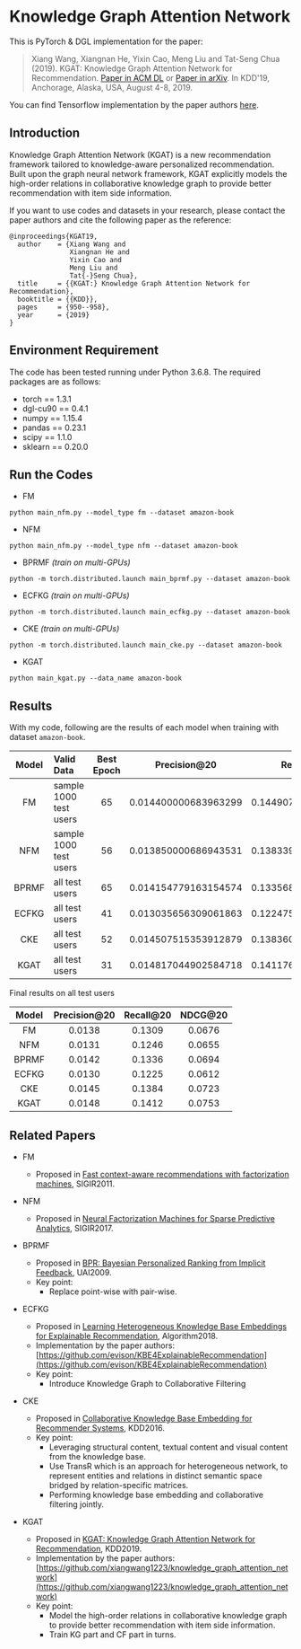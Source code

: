 # Knowledge Graph Attention Network
This is PyTorch & DGL implementation for the paper:
>Xiang Wang, Xiangnan He, Yixin Cao, Meng Liu and Tat-Seng Chua (2019). KGAT: Knowledge Graph Attention Network for Recommendation. [Paper in ACM DL](https://dl.acm.org/authorize.cfm?key=N688414) or [Paper in arXiv](https://arxiv.org/abs/1905.07854). In KDD'19, Anchorage, Alaska, USA, August 4-8, 2019.

You can find Tensorflow implementation by the paper authors [here](https://github.com/xiangwang1223/knowledge_graph_attention_network).

## Introduction
Knowledge Graph Attention Network (KGAT) is a new recommendation framework tailored to knowledge-aware personalized recommendation. Built upon the graph neural network framework, KGAT explicitly models the high-order relations in collaborative knowledge graph to provide better recommendation with item side information.

If you want to use codes and datasets in your research, please contact the paper authors and cite the following paper as the reference:
```
@inproceedings{KGAT19,
  author    = {Xiang Wang and
               Xiangnan He and
               Yixin Cao and
               Meng Liu and
               Tat{-}Seng Chua},
  title     = {{KGAT:} Knowledge Graph Attention Network for Recommendation},
  booktitle = {{KDD}},
  pages     = {950--958},
  year      = {2019}
}
```

## Environment Requirement
The code has been tested running under Python 3.6.8. The required packages are as follows:
* torch == 1.3.1
* dgl-cu90 == 0.4.1
* numpy == 1.15.4
* pandas == 0.23.1
* scipy == 1.1.0
* sklearn == 0.20.0

## Run the Codes
* FM
```
python main_nfm.py --model_type fm --dataset amazon-book
```
* NFM
```
python main_nfm.py --model_type nfm --dataset amazon-book
```
* BPRMF *(train on multi-GPUs)*
```
python -m torch.distributed.launch main_bprmf.py --dataset amazon-book
```
* ECFKG *(train on multi-GPUs)*
```
python -m torch.distributed.launch main_ecfkg.py --dataset amazon-book
```
* CKE *(train on multi-GPUs)*
```
python -m torch.distributed.launch main_cke.py --dataset amazon-book
```
* KGAT
```
python main_kgat.py --data_name amazon-book
```

## Results
With my code, following are the results of each model when training with dataset `amazon-book`.

| Model | Valid Data             | Best Epoch | Precision@20         | Recall@20           | NDCG@20             |
| :---: | :---                   | :---:      | :---:                | :---:               | :---:               |
| FM    | sample 1000 test users | 65         | 0.014400000683963299 | 0.14490722119808197 | 0.07221827559341328 |
| NFM   | sample 1000 test users | 56         | 0.013850000686943531 | 0.13833996653556824 | 0.0724611583347469  |
| BPRMF | all test users         | 65         | 0.014154779163154574 | 0.13356850621872207 | 0.06943918307731874 |
| ECFKG | all test users         | 41         | 0.013035656309061863 | 0.12247500353257905 | 0.06115661206228789 |
| CKE   | all test users         | 52         | 0.014507515353912879 | 0.13836056015380443 | 0.07225836488142431 |
| KGAT  | all test users         | 31         | 0.014817044902584718 | 0.14117674635791852 | 0.07526633940808744 |

Final results on all test users

| Model | Precision@20 | Recall@20 | NDCG@20 |
| :---: | :---:        | :---:     | :---:   |
| FM    | 0.0138       | 0.1309    | 0.0676  |
| NFM   | 0.0131       | 0.1246    | 0.0655  |
| BPRMF | 0.0142       | 0.1336    | 0.0694  |
| ECFKG | 0.0130       | 0.1225    | 0.0612  |
| CKE   | 0.0145       | 0.1384    | 0.0723  |
| KGAT  | 0.0148       | 0.1412    | 0.0753  |

## Related Papers
* FM
    * Proposed in [Fast context-aware recommendations with factorization machines](https://dl.acm.org/citation.cfm?id=2010002), SIGIR2011.

* NFM
    * Proposed in [Neural Factorization Machines for Sparse Predictive Analytics](https://dl.acm.org/citation.cfm?id=3080777), SIGIR2017.

* BPRMF
    * Proposed in [BPR: Bayesian Personalized Ranking from Implicit Feedback](https://dl.acm.org/citation.cfm?id=1795167), UAI2009.
    * Key point: 
        * Replace point-wise with pair-wise.

* ECFKG
    * Proposed in [Learning Heterogeneous Knowledge Base Embeddings for Explainable Recommendation](https://arxiv.org/abs/1805.03352), Algorithm2018.
    * Implementation by the paper authors: [https://github.com/evison/KBE4ExplainableRecommendation](https://github.com/evison/KBE4ExplainableRecommendation)
    * Key point: 
        * Introduce Knowledge Graph to Collaborative Filtering

* CKE
    * Proposed in [Collaborative Knowledge Base Embedding for Recommender Systems](https://dl.acm.org/citation.cfm?id=2939673), KDD2016.
    * Key point: 
        * Leveraging structural content, textual content and visual content from the knowledge base.
        * Use TransR which is an approach for heterogeneous network, to represent entities and relations in distinct semantic space bridged by relation-specific  matrices.
        * Performing knowledge base embedding and collaborative filtering jointly.

* KGAT
    * Proposed in [KGAT: Knowledge Graph Attention Network for Recommendation](https://arxiv.org/abs/1905.07854), KDD2019.
    * Implementation by the paper authors: [https://github.com/xiangwang1223/knowledge_graph_attention_network](https://github.com/xiangwang1223/knowledge_graph_attention_network)
    * Key point:
        * Model the high-order relations in collaborative knowledge graph to provide better recommendation with item side information.
        * Train KG part and CF part in turns.
        


